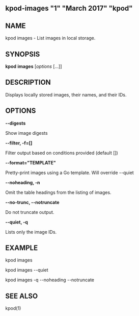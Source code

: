 ## kpod-images "1" "March 2017" "kpod"

## NAME
kpod images - List images in local storage.

## SYNOPSIS
**kpod** **images** [*options* [...]]

## DESCRIPTION
Displays locally stored images, their names, and their IDs.

## OPTIONS

**--digests**

Show image digests

**--filter, -f=[]**

Filter output based on conditions provided (default [])

**--format="TEMPLATE"**

Pretty-print images using a Go template.  Will override --quiet

**--noheading, -n**

Omit the table headings from the listing of images.

**--no-trunc, --notruncate**

Do not truncate output.

**--quiet, -q**

Lists only the image IDs.


## EXAMPLE

kpod images

kpod images --quiet

kpod images -q --noheading --notruncate

## SEE ALSO
kpod(1)
